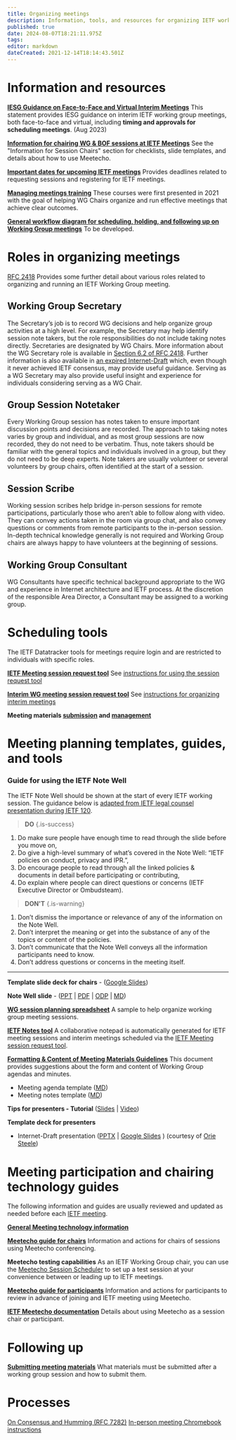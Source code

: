 ```yaml
---
title: Organizing meetings
description: Information, tools, and resources for organizing IETF working group meetings
published: true
date: 2024-08-07T18:21:11.975Z
tags: 
editor: markdown
dateCreated: 2021-12-14T18:14:43.501Z
---
```


# Information and resources

**[IESG Guidance on Face-to-Face and Virtual Interim Meetings](https://www.ietf.org/about/groups/iesg/statements/interim-meetings-guidance/)**
This statement provides IESG guidance on interim IETF working group meetings, both face-to-face and virtual, including **timing and approvals for scheduling meetings**. (Aug 2023)

**[Information for chairing WG & BOF sessions at IETF Meetings](https://www.ietf.org/how/meetings/preparation/)**
See the "Information for Session Chairs" section for checklists, slide templates, and details about how to use Meetecho.

**[Important dates for upcoming IETF meetings](https://datatracker.ietf.org/meeting/important-dates/)**
Provides deadlines related to requesting sessions and registering for IETF meetings.

**[Managing meetings training](../managing-meetings/)**
These courses were first presented in 2021 with the goal of helping WG Chairs organize and run effective meetings that achieve clear outcomes.

**[General workflow diagram for scheduling, holding, and following up on Working Group meetings]()**
To be developed.

# Roles in organizing meetings
[RFC 2418](https://www.rfc-editor.org/rfc/rfc2418.html) Provides some further detail about various roles related to organizing and running an IETF Working Group meeting.

## Working Group Secretary
The Secretary’s job is to record WG decisions and help organize group activities at a high level. For example, the Secretary may help identify session note takers, but the role responsibilities do not include taking notes directly. Secretaries are designated by WG Chairs. More information about the WG Secretary role is available in [Section 6.2 of RFC 2418](https://www.rfc-editor.org/rfc/rfc2418.html#section-6.2). Further information is also available in [an expired Internet-Draft](https://datatracker.ietf.org/doc/draft-secretaries-good-practices/) which, even though it never achieved IETF consensus, may provide useful guidance. Serving as a WG Secretary may also provide useful insight and experience for individuals considering serving as a WG Chair.

## Group Session Notetaker
Every Working Group session has notes taken to ensure important discussion points and decisions are recorded. The approach to taking notes varies by group and individual, and as most group sessions are now recorded, they do not need to be verbatim. Thus, note takers should be familiar with the general topics and individuals involved in a group, but they do not need to be deep experts. Note takers are usually volunteer or several volunteers by group chairs, often identified at the start of a session.

## Session Scribe
Working session scribes help bridge in-person sessions for remote participations, particularly those who aren’t able to follow along with video. They can convey actions taken in the room via group chat, and also convey questions or comments from remote participants to the in-person session. In-depth technical knowledge generally is not required and Working Group chairs are always happy to have volunteers at the beginning of sessions.

## Working Group Consultant
WG Consultants have specific technical background appropriate to the WG and experience in Internet architecture and IETF process. At the discretion of the responsible Area Director, a Consultant may be assigned to a working group.

# Scheduling tools
The IETF Datatracker tools for meetings require login and are restricted to individuals with specific roles.

**[IETF Meeting session request tool](https://datatracker.ietf.org/secr/sreq/)**
See [instructions for using the session request tool](/meetings/session-request-instructions)

**[Interim WG meeting session request tool](https://datatracker.ietf.org/meeting/interim/request/)**
See [instructions for organizing interim meetings](/meetings/interim-meeting-instructions)

**Meeting materials [submission](https://datatracker.ietf.org/cgi-bin/wg/wg_proceedings.cgi) and [management](https://datatracker.ietf.org/cgi-bin/wg/wg_proceedings.cgi)**

# Meeting planning templates, guides, and tools

### Guide for using the IETF Note Well

The IETF Note Well should be shown at the start of every IETF working session. The guidance below is [adapted from IETF legal counsel presentation during IETF 120](https://datatracker.ietf.org/meeting/120/materials/slides-120-eodir-sessb-note-well-dos-and-donts).

> **DO** {.is-success}
1. Do make sure people have enough time to read through the slide before you move on, 
2. Do give a high-level summary of what’s covered in the Note Well: “IETF policies on conduct, privacy and IPR.”,
3. Do encourage people to read through all the linked policies & documents in detail before participating or contributing, 
4. Do explain where people can direct questions or concerns (IETF Executive Director or Ombudsteam).

> **DON'T** {.is-warning}
1. Don’t dismiss the importance or relevance of any of the information on the Note Well.
2. Don’t interpret the meaning or get into the substance of any of the topics or content of the policies.
3. Don’t communicate that the Note Well conveys all the information participants need to know.
4. Don’t address questions or concerns in the meeting itself.

---

**Template slide deck for chairs** - ([Google Slides](https://docs.google.com/presentation/d/1W930i_aYcvliMOO7eGnqlPovxhfrLSw9irbVda2E1G8/edit#slide=id.p1))

**Note Well slide** - ([PPT](https://www.ietf.org/media/documents/note-well.pptx) | [PDF](https://www.ietf.org/media/documents/note-well_rgthisX.pdf) | [ODP](https://www.ietf.org/media/documents/note-well_IDvDk7Y.odp) | [MD](https://www.ietf.org/media/documents/note-well.md))

**[WG session planning spreadsheet](https://docs.google.com/spreadsheets/d/1YFTZbzljjsNoedGhl4KC-12LqapSg8K34wRv3oLzBtE/edit?usp=sharing)**
A sample to help organize working group meeting sessions.

**[IETF Notes tool](https://notes.ietf.org)**
A collaborative notepad is automatically generated for IETF meeting sessions and interim meetings scheduled via the [IETF Meeting session request tool](https://datatracker.ietf.org/secr/sreq/).

**[Formatting & Content of Meeting Materials Guidelines](/meetings/guide-agendas-minutes)**
This document provides suggestions about the form and content of Working Group agendas and minutes.

- Meeting agenda template ([MD](https://chairs.ietf.org/en/wg-meeting-agenda-template))
- Meeting notes template ([MD](https://chairs.ietf.org/en/wg-meeting-notes-template))

**Tips for presenters - Tutorial** ([Slides](https://www.ietf.org/documents/141/91-PresentationSkills-Howard.pdf) | [Video](https://youtu.be/wlodPLEtplU))

**Template deck for presenters**
+ Internet-Draft presentation ([PPTX](https://docs.google.com/presentation/d/1x-oFAwgoZ1cVoYKDktjLtbA3Z2yrsxmt/edit?usp=sharing&ouid=115667381203544462141&rtpof=true&sd=true) | [Google Slides](https://docs.google.com/presentation/d/1-msVgg-PlxS66hTbEv1hZAJLqAvDWYkAkd4_AFeXRhE/edit?usp=sharing) )
(courtesy of [Orie Steele](https://datatracker.ietf.org/person/orie@transmute.industries))

# Meeting participation and chairing technology guides
The following information and guides are usually reviewed and updated as needed before each [IETF meeting](https://www.ietf.org/how/meetings/).

**[General Meeting technology information](https://www.ietf.org/meetings/technology/)**

**[Meetecho guide for chairs](https://www.ietf.org/meeting/technology/meetecho-guide-chairs/)**
Information and actions for chairs of sessions using Meetecho conferencing.

**Meetecho testing capabilities**
As an IETF Working Group chair, you can use the [Meetecho Session Scheduler](https://meetings.conf.meetecho.com/scheduler) to set up a test session at your convenience between or leading up to IETF meetings. 

**[Meetecho guide for participants](https://www.ietf.org/how/meetings/technology/meetecho-guide-participant/)**
Information and actions for participants to review in advance of joining and IETF meeting using Meetecho.

**[IETF Meetecho documentation](https://www.ietf.org/media/documents/IETF-Meetecho-Documentation.pdf)**
Details about using Meetecho as a session chair or participant.

# Following up
**[Submitting meeting materials](meeting-materials)**
What materials must be submitted after a working group session and how to submit them.

# Processes
[On Consensus and Humming (RFC 7282)](https://www.rfc-editor.org/rfc/rfc7282.html)
[In-person meeting Chromebook instructions](https://www.ietf.org/media/documents/Loading_Your_Presentation_-_Rainbow.pdf)
